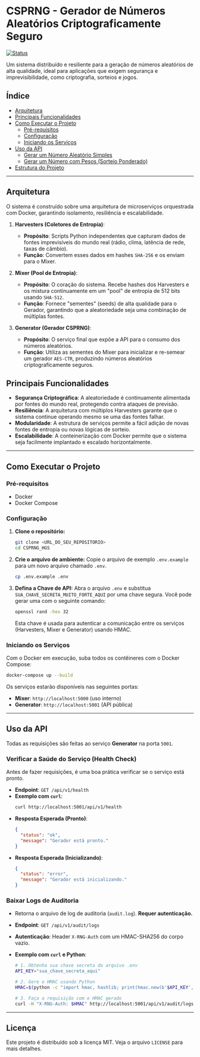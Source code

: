 # CSPRNG - Gerador de Números Aleatórios Criptograficamente Seguro

[![Status](https://img.shields.io/badge/status-em%20desenvolvimento-yellow)]()

Um sistema distribuído e resiliente para a geração de números aleatórios de alta qualidade, ideal para aplicações que exigem segurança e imprevisibilidade, como criptografia, sorteios e jogos.

## Índice

- [Arquitetura](#arquitetura)
- [Principais Funcionalidades](#principais-funcionalidades)
- [Como Executar o Projeto](#como-executar-o-projeto)
  - [Pré-requisitos](#pré-requisitos)
  - [Configuração](#configuração)
  - [Iniciando os Serviços](#iniciando-os-serviços)
- [Uso da API](#uso-da-api)
  - [Gerar um Número Aleatório Simples](#gerar-um-número-aleatório-simples)
  - [Gerar um Número com Pesos (Sorteio Ponderado)](#gerar-um-número-com-pesos-sorteio-ponderado)
- [Estrutura do Projeto](#estrutura-do-projeto)

---

## Arquitetura

O sistema é construído sobre uma arquitetura de microserviços orquestrada com Docker, garantindo isolamento, resiliência e escalabilidade.

1.  **Harvesters (Coletores de Entropia)**:
    -   **Propósito**: Scripts Python independentes que capturam dados de fontes imprevisíveis do mundo real (rádio, clima, latência de rede, taxas de câmbio).
    -   **Função**: Convertem esses dados em hashes `SHA-256` e os enviam para o Mixer.

2.  **Mixer (Pool de Entropia)**:
    -   **Propósito**: O coração do sistema. Recebe hashes dos Harvesters e os mistura continuamente em um "pool" de entropia de 512 bits usando `SHA-512`.
    -   **Função**: Fornece "sementes" (seeds) de alta qualidade para o Gerador, garantindo que a aleatoriedade seja uma combinação de múltiplas fontes.

3.  **Generator (Gerador CSPRNG)**:
    -   **Propósito**: O serviço final que expõe a API para o consumo dos números aleatórios.
    -   **Função**: Utiliza as sementes do Mixer para inicializar e re-semear um gerador `AES-CTR`, produzindo números aleatórios criptograficamente seguros.

## Principais Funcionalidades

-   **Segurança Criptográfica**: A aleatoriedade é continuamente alimentada por fontes do mundo real, protegendo contra ataques de previsão.
-   **Resiliência**: A arquitetura com múltiplos Harvesters garante que o sistema continue operando mesmo se uma das fontes falhar.
-   **Modularidade**: A estrutura de serviços permite a fácil adição de novas fontes de entropia ou novas lógicas de sorteio.
-   **Escalabilidade**: A conteinerização com Docker permite que o sistema seja facilmente implantado e escalado horizontalmente.

---

## Como Executar o Projeto

### Pré-requisitos

-   Docker
-   Docker Compose

### Configuração

1.  **Clone o repositório:**
    ```bash
    git clone <URL_DO_SEU_REPOSITORIO>
    cd CSPRNG_HGS
    ```

2.  **Crie o arquivo de ambiente:**
    Copie o arquivo de exemplo `.env.example` para um novo arquivo chamado `.env`.
    ```bash
    cp .env.example .env
    ```

3.  **Defina a Chave de API:**
    Abra o arquivo `.env` e substitua `SUA_CHAVE_SECRETA_MUITO_FORTE_AQUI` por uma chave segura. Você pode gerar uma com o seguinte comando:
    ```bash
    openssl rand -hex 32
    ```
    Esta chave é usada para autenticar a comunicação entre os serviços (Harvesters, Mixer e Generator) usando HMAC.

### Iniciando os Serviços

Com o Docker em execução, suba todos os contêineres com o Docker Compose:

```bash
docker-compose up --build
```

Os serviços estarão disponíveis nas seguintes portas:
-   **Mixer**: `http://localhost:5000` (uso interno)
-   **Generator**: `http://localhost:5001` (API pública)

---

## Uso da API

Todas as requisições são feitas ao serviço **Generator** na porta `5001`.

### Verificar a Saúde do Serviço (Health Check)

Antes de fazer requisições, é uma boa prática verificar se o serviço está pronto.

-   **Endpoint**: `GET /api/v1/health`
-   **Exemplo com `curl`**:
    ```bash
    curl http://localhost:5001/api/v1/health
    ```
-   **Resposta Esperada (Pronto)**:
    ```json
    {
      "status": "ok",
      "message": "Gerador está pronto."
    }
    ```
-   **Resposta Esperada (Inicializando)**:
    ```json
    {
      "status": "error",
      "message": "Gerador está inicializando."
    }
    ```

### Baixar Logs de Auditoria

-   Retorna o arquivo de log de auditoria (`audit.log`). **Requer autenticação.**

-   **Endpoint**: `GET /api/v1/audit/logs`
-   **Autenticação**: Header `X-RNG-Auth` com um HMAC-SHA256 do corpo vazio.
-   **Exemplo com `curl` e Python**:
    ```bash
    # 1. Obtenha sua chave secreta do arquivo .env
    API_KEY="sua_chave_secreta_aqui"

    # 2. Gere o HMAC usando Python
    HMAC=$(python -c "import hmac, hashlib; print(hmac.new(b'$API_KEY', b'', hashlib.sha256).hexdigest())")

    # 3. Faça a requisição com o HMAC gerado
    curl -H "X-RNG-Auth: $HMAC" http://localhost:5001/api/v1/audit/logs -o audit.log
    ```

---

## Licença

Este projeto é distribuído sob a licença MIT. Veja o arquivo `LICENSE` para mais detalhes.
